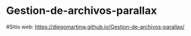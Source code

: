 # Gestion-de-archivos-parallax
#Sitio web:  https://diegomartinw.github.io/Gestion-de-archivos-parallax/
